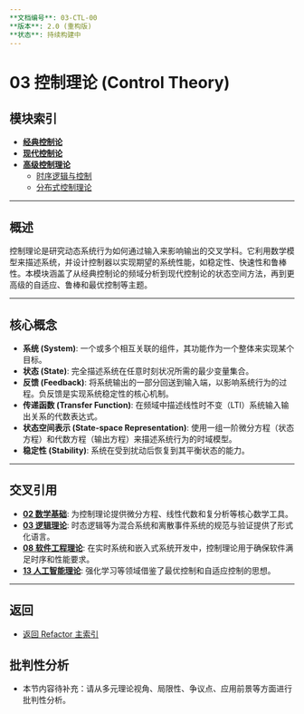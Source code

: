 ```yaml
---
**文档编号**: 03-CTL-00
**版本**: 2.0 (重构版)
**状态**: 持续构建中
---
```


# 03 控制理论 (Control Theory)

## 模块索引

- **[经典控制论](./01_经典控制论/)**
- **[现代控制论](./05.2_Modern_Control_Theory.md)**
- **[高级控制理论](./Advanced/)**
  - [时序逻辑与控制](./02.2.1_Temporal_Logic_Control.md)
  - [分布式控制理论](./02.2.2_Distributed_Control_Theory.md)

---

## 概述

控制理论是研究动态系统行为如何通过输入来影响输出的交叉学科。它利用数学模型来描述系统，并设计控制器以实现期望的系统性能，如稳定性、快速性和鲁棒性。本模块涵盖了从经典控制论的频域分析到现代控制论的状态空间方法，再到更高级的自适应、鲁棒和最优控制等主题。

---

## 核心概念

- **系统 (System)**: 一个或多个相互关联的组件，其功能作为一个整体来实现某个目标。
- **状态 (State)**: 完全描述系统在任意时刻状况所需的最少变量集合。
- **反馈 (Feedback)**: 将系统输出的一部分回送到输入端，以影响系统行为的过程。负反馈是实现系统稳定性的核心机制。
- **传递函数 (Transfer Function)**: 在频域中描述线性时不变（LTI）系统输入输出关系的代数表达式。
- **状态空间表示 (State-space Representation)**: 使用一组一阶微分方程（状态方程）和代数方程（输出方程）来描述系统行为的时域模型。
- **稳定性 (Stability)**: 系统在受到扰动后恢复到其平衡状态的能力。

---

## 交叉引用

- **[02 数学基础](../02_Mathematical_Foundations/README.md)**: 为控制理论提供微分方程、线性代数和复分析等核心数学工具。
- **[03 逻辑理论](../03_Logic_Theory/README.md)**: 时态逻辑等为混合系统和离散事件系统的规范与验证提供了形式化语言。
- **[08 软件工程理论](../08_Software_Engineering_Theory/README.md)**: 在实时系统和嵌入式系统开发中，控制理论用于确保软件满足时序和性能要求。
- **[13 人工智能理论](../13_Artificial_Intelligence_Theory/README.md)**: 强化学习等领域借鉴了最优控制和自适应控制的思想。

---

## 返回

- [返回 Refactor 主索引](../README.md)

## 批判性分析

- 本节内容待补充：请从多元理论视角、局限性、争议点、应用前景等方面进行批判性分析。
